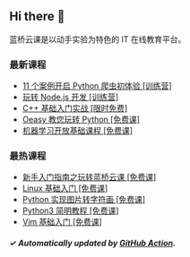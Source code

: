 ## Hi there 👋

蓝桥云课是以动手实验为特色的 IT 在线教育平台。

### 最新课程

<!-- LATEST:START -->
- [11 个案例开启 Python 爬虫初体验 [训练营]](https://www.lanqiao.cn/courses/3086/)
- [玩转 Node.js 开发 [训练营]](https://www.lanqiao.cn/courses/5349/)
- [C++ 基础入门实战 [限时免费]](https://www.lanqiao.cn/courses/2752/)
- [Oeasy 教您玩转 Python [免费课]](https://www.lanqiao.cn/courses/3584/)
- [机器学习开放基础课程 [免费课]](https://www.lanqiao.cn/courses/1283/)
<!-- LATEST:END -->

### 最热课程

<!-- HOTEST:START -->
- [新手入门指南之玩转蓝桥云课 [免费课]](https://www.lanqiao.cn/courses/63/)
- [Linux 基础入门 [免费课]](https://www.lanqiao.cn/courses/1/)
- [Python 实现图片转字符画 [免费课]](https://www.lanqiao.cn/courses/370/)
- [Python3 简明教程 [免费课]](https://www.lanqiao.cn/courses/596/)
- [Vim 基础入门 [免费课]](https://www.lanqiao.cn/courses/2/)
<!-- HOTEST:END -->

##### ✓ Automatically updated by [GitHub Action](https://github.com/lanqiao-courses/.github/actions/workflows/update.yml).
